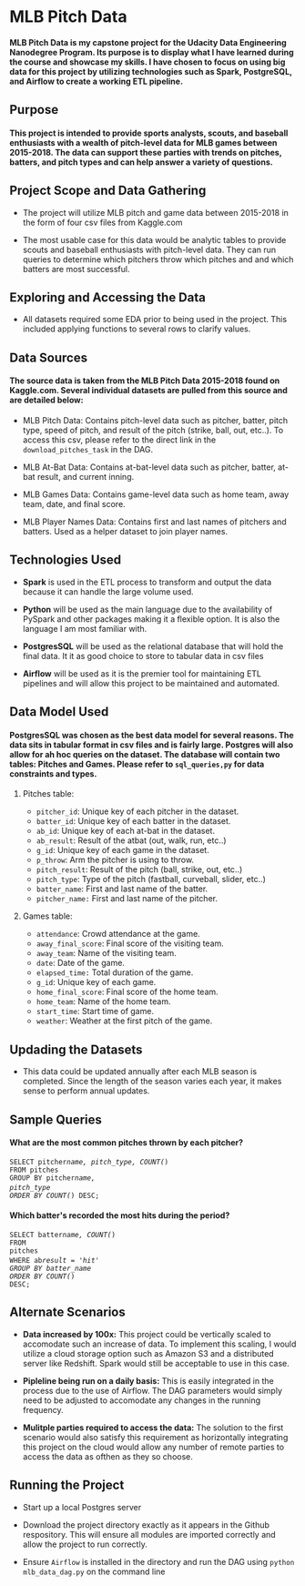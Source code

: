 # MLB Pitch Data

#### MLB Pitch Data is my capstone project for the Udacity Data Engineering Nanodegree Program. Its purpose is to display what I have learned during the course and showcase my skills. I have chosen to focus on using big data for this project by utilizing technologies such as Spark, PostgreSQL, and Airflow to create a working ETL pipeline.

## Purpose

#### This project is intended to provide sports analysts, scouts, and baseball enthusiasts with a wealth of pitch-level data for MLB games between 2015-2018. The data can support these parties with trends on pitches, batters, and pitch types and can help answer a variety of questions.

## Project Scope and Data Gathering

- The project will utilize MLB pitch and game data between 2015-2018 in the form of four csv files from Kaggle.com

- The most usable case for this data would be analytic tables to provide scouts and baseball enthusiasts with pitch-level data. They can run queries to determine which pitchers throw which pitches and and which batters are most successful.

## Exploring and Accessing the Data

- All datasets required some EDA prior to being used in the project. This included applying functions to several rows to clarify values.

## Data Sources

#### The source data is taken from the MLB Pitch Data 2015-2018 found on Kaggle.com. Several individual datasets are pulled from this source and are detailed below:

- MLB Pitch Data: Contains pitch-level data such as pitcher, batter, pitch type, speed of pitch, and result of the pitch (strike, ball, out, etc..). To access this csv, please refer to the direct link in the <code>download_pitches_task</code> in the DAG.

- MLB At-Bat Data: Contains at-bat-level data such as pitcher, batter, at-bat result, and current inning.

- MLB Games Data: Contains game-level data such as home team, away team, date, and final score.

- MLB Player Names Data: Contains first and last names of pitchers and batters. Used as a helper dataset to join player names.

## Technologies Used

- **Spark** is used in the ETL process to transform and output the data because it can handle the large volume used.

- **Python** will be used as the main language due to the availability of PySpark and other packages making it a flexible option. It is also the language I am most familiar with.

- **PostgresSQL** will be used as the relational database that will hold the final data. It it as good choice to store to tabular data in csv files

- **Airflow** will be used as it is the premier tool for maintaining ETL pipelines and will allow this project to be maintained and automated.

## Data Model Used

#### PostgresSQL was chosen as the best data model for several reasons. The data sits in tabular format in csv files and is fairly large. Postgres will also allow for ah hoc queries on the dataset. The database will contain two tables: Pitches and Games. Please refer to <code>sql_queries,py</code> for data constraints and types.

1. Pitches table:

   - <code>pitcher_id</code>: Unique key of each pitcher in the dataset.
   - <code>batter_id</code>: Unique key of each batter in the dataset.
   - <code>ab_id</code>: Unique key of each at-bat in the dataset.
   - <code>ab_result</code>: Result of the atbat (out, walk, run, etc..)
   - <code>g_id</code>: Unique key of each game in the dataset.
   - <code>p_throw</code>: Arm the pitcher is using to throw.
   - <code>pitch_result</code>: Result of the pitch (ball, strike, out, etc..)
   - <code>pitch_type</code>: Type of the pitch (fastball, curveball, slider, etc..)
   - <code>batter_name</code>: First and last name of the batter.
   - <code>pitcher_name:</code> First and last name of the pitcher.

2. Games table:
   - <code>attendance</code>: Crowd attendance at the game.
   - <code>away_final_score</code>: Final score of the visiting team.
   - <code>away_team</code>: Name of the visiting team.
   - <code>date</code>: Date of the game.
   - <code>elapsed_time:</code> Total duration of the game.
   - <code>g_id</code>: Unique key of each game.
   - <code>home_final_score</code>: Final score of the home team.
   - <code>home_team</code>: Name of the home team.
   - <code>start_time</code>: Start time of game.
   - <code>weather</code>: Weather at the first pitch of the game.

## Updading the Datasets

- This data could be updated annually after each MLB season is completed. Since the length of the season varies each year, it makes sense to perform annual updates.

## Sample Queries

#### What are the most common pitches thrown by each pitcher?

<code>SELECT pitcher*name, pitch_type, COUNT(*)</code><br/>
<code>FROM pitches</code><br/>
<code>GROUP BY pitcher*name, pitch_type</code><br/>
<code>ORDER BY COUNT(*) DESC;</code>

#### Which batter's recorded the most hits during the period?

<code>SELECT batter*name, COUNT(*)</code><br/>
<code>FROM pitches</code><br/>
<code>WHERE ab*result = 'hit'</code><br/>
<code>GROUP BY batter_name</code><br/>
<code>ORDER BY COUNT(*) DESC;</code>

## Alternate Scenarios

- **Data increased by 100x:** This project could be vertically scaled to accomodate such an increase of data. To implement this scaling, I would utilize a cloud storage option such as Amazon S3 and a distributed server like Redshift. Spark would still be acceptable to use in this case.

- **Pipleline being run on a daily basis:** This is easily integrated in the process due to the use of Airflow. The DAG parameters would simply need to be adjusted to accomodate any changes in the running frequency.

- **Mulitple parties required to access the data:** The solution to the first scenario would also satisfy this requirement as horizontally integrating this project on the cloud would allow any number of remote parties to access the data as ofthen as they so choose.

## Running the Project

- Start up a local Postgres server

- Download the project directory exactly as it appears in the Github respository. This will ensure all modules are imported
  correctly and allow the project to run correctly.

- Ensure <code>Airflow</code> is installed in the directory and run the DAG using <code>python mlb_data_dag.py</code> on the command line
